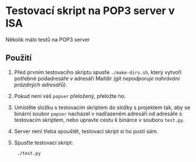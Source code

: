 Testovací skript na POP3 server v ISA
=====================================

Několik málo testů na POP3 server

Použití
-------

1. Před prvním testovacího skriptu spusťe `./make-dirs.sh`, který vytvoří
    potřebné podadresáře v adresáři Maildir *(git nepodporuje nahrávání
    prázdných adresářů)*.
2. Pokud není váš `popser` přeložený, přeložte ho.
3. Umístěte složku s testovacím skriptem do složky s projektem tak, aby
    se binární soubor `popser` nacházel v nadřazeném adresáři od adresáře
    s testovacím skriptem, nebo upravte cestu k binárce v souboru `test.py`.
4. Server není třeba spouštět, testovací skript si ho pustí sám.
5. Spusťte testovací skript:
        
        ./test.py
